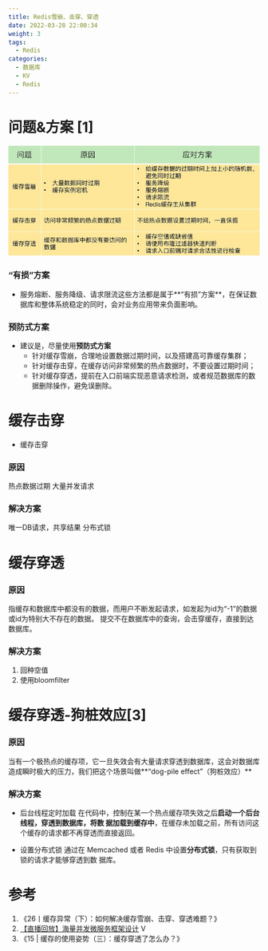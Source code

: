 ```yaml
---
title: Redis雪崩、击穿、穿透
date: 2022-03-28 22:00:34
weight: 3
tags:
  - Redis
categories: 
  - 数据库
  - KV  
  - Redis
---
```


<p></p>
<!-- more -->

# 问题&方案 [1]
![Redis雪崩、击穿、穿透](./images/redisReliability-1.jpg)

###  “有损”方案
  + 服务熔断、服务降级、请求限流这些方法都是属于**“有损”方案**，在保证数据库和整体系统稳定的同时，会对业务应用带来负面影响。

### 预防式方案
  + 建议是，尽量使用**预防式方案**
     - 针对缓存雪崩，合理地设置数据过期时间，以及搭建高可靠缓存集群；
     - 针对缓存击穿，在缓存访问非常频繁的热点数据时，不要设置过期时间；
     - 针对缓存穿透，提前在入口前端实现恶意请求检测，或者规范数据库的数据删除操作，避免误删除。

# 缓存击穿
+ 缓存击穿

### 原因
热点数据过期
大量并发请求
    
### 解决方案
唯一DB请求，共享结果
分布式锁

#  缓存穿透
### 原因 
  指缓存和数据库中都没有的数据，而用户不断发起请求，如发起为id为“-1”的数据或id为特别大不存在的数据。
  提交不在数据库中的查询，会击穿缓存，直接到达数据库。


###  解决方案
1. 回种空值
2. 使用bloomfilter
   

# 缓存穿透-狗桩效应[3]
###  原因
当有一个极热点的缓存项，它一旦失效会有大量请求穿透到数据库，这会对数据库造成瞬时极大的压力，我们把这个场景叫做**“dog-pile effect”（狗桩效应）**

###  解决方案
+ 后台线程定时加载
  在代码中，控制在某一个热点缓存项失效之后**启动一个后台线程，穿透到数据库，将数
  据加载到缓存中**，在缓存未加载之前，所有访问这个缓存的请求都不再穿透而直接返回。

+ 设置分布式锁
  通过在 Memcached 或者 Redis 中设置**分布式锁**，只有获取到锁的请求才能够穿透到数
  据库。

# 参考
1. 《26丨缓存异常（下）：如何解决缓存雪崩、击穿、穿透难题？》
2. [【直播回放】海量并发微服务框架设计](https://www.bilibili.com/video/BV1Gb4y187un?zw&vd_source=f6e8c1128f9f264c5ab8d9411a644036) V
3. 《15 | 缓存的使用姿势（三）：缓存穿透了怎么办？》